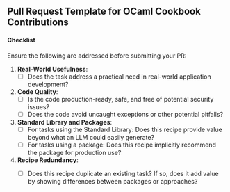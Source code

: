## Pull Request Template for OCaml Cookbook Contributions

#### Checklist
Ensure the following are addressed before submitting your PR:

1. **Real-World Usefulness**:
   - [ ] Does the task address a practical need in real-world application development?

2. **Code Quality**:
   - [ ] Is the code production-ready, safe, and free of potential security issues?
   - [ ] Does the code avoid uncaught exceptions or other potential pitfalls?

3. **Standard Library and Packages**:
   - [ ] For tasks using the Standard Library: Does this recipe provide value beyond what an LLM could easily generate?
   - [ ] For tasks using a package: Does this recipe implicitly recommend the package for production use?

4. **Recipe Redundancy**:
   - [ ] Does this recipe duplicate an existing task? If so, does it add value by showing differences between packages or approaches?

